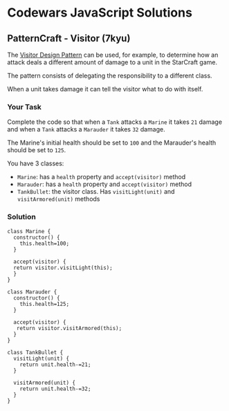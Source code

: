# Codewars JavaScript Solutions

## PatternCraft - Visitor (7kyu)

The [Visitor Design Pattern](https://www.youtube.com/watch?v=KSEyIXnknoY) can be used, for example, to determine how an attack deals a different amount of damage to a unit in the StarCraft game.

The pattern consists of delegating the responsibility to a different class.

When a unit takes damage it can tell the visitor what to do with itself.

### Your Task

Complete the code so that when a `Tank` attacks a `Marine` it takes `21` damage and when a `Tank` attacks a `Marauder` it takes `32` damage.

The Marine's initial health should be set to `100` and the Marauder's health should be set to `125`.

You have 3 classes:

- `Marine`: has a `health` property and `accept(visitor)` method
- `Marauder`: has a `health` property and `accept(visitor)` method
- `TankBullet`: the visitor class. Has `visitLight(unit)` and `visitArmored(unit)` methods

### Solution

```
class Marine {
  constructor() {
    this.health=100;
  }

  accept(visitor) {
  return visitor.visitLight(this);
  }
}

class Marauder {
  constructor() {
    this.health=125;
  }

  accept(visitor) {
   return visitor.visitArmored(this);
  }
}

class TankBullet {
  visitLight(unit) {
    return unit.health-=21;
  }

  visitArmored(unit) {
    return unit.health-=32;
  }
}
```
